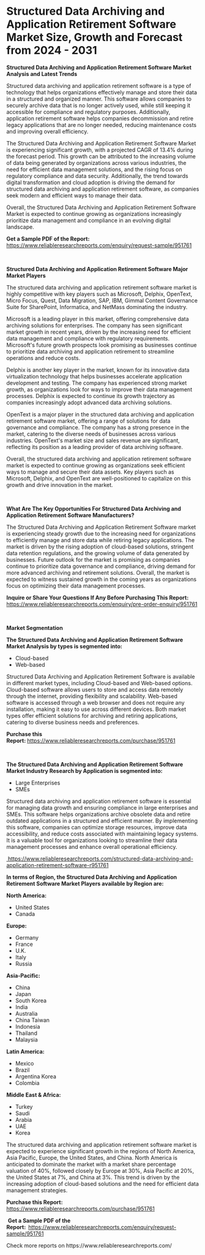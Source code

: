 <p><h1>Structured Data Archiving and Application Retirement Software Market Size, Growth and Forecast from 2024 - 2031</h1></p><p><strong>Structured Data Archiving and Application Retirement Software Market Analysis and Latest Trends</strong></p>
<p><p>Structured data archiving and application retirement software is a type of technology that helps organizations effectively manage and store their data in a structured and organized manner. This software allows companies to securely archive data that is no longer actively used, while still keeping it accessible for compliance and regulatory purposes. Additionally, application retirement software helps companies decommission and retire legacy applications that are no longer needed, reducing maintenance costs and improving overall efficiency.</p><p>The Structured Data Archiving and Application Retirement Software Market is experiencing significant growth, with a projected CAGR of 13.4% during the forecast period. This growth can be attributed to the increasing volume of data being generated by organizations across various industries, the need for efficient data management solutions, and the rising focus on regulatory compliance and data security. Additionally, the trend towards digital transformation and cloud adoption is driving the demand for structured data archiving and application retirement software, as companies seek modern and efficient ways to manage their data.</p><p>Overall, the Structured Data Archiving and Application Retirement Software Market is expected to continue growing as organizations increasingly prioritize data management and compliance in an evolving digital landscape.</p></p>
<p><strong>Get a Sample PDF of the Report:&nbsp;</strong> <a href="https://www.reliableresearchreports.com/enquiry/request-sample/951761">https://www.reliableresearchreports.com/enquiry/request-sample/951761</a></p>
<p>&nbsp;</p>
<p><strong>Structured Data Archiving and Application Retirement Software Major Market Players</strong></p>
<p><p>The structured data archiving and application retirement software market is highly competitive with key players such as Microsoft, Delphix, OpenText, Micro Focus, Quest, Data Migration, SAP, IBM, Gimmal Content Governance Suite for SharePoint, Informatica, and NetMass dominating the industry.</p><p>Microsoft is a leading player in this market, offering comprehensive data archiving solutions for enterprises. The company has seen significant market growth in recent years, driven by the increasing need for efficient data management and compliance with regulatory requirements. Microsoft's future growth prospects look promising as businesses continue to prioritize data archiving and application retirement to streamline operations and reduce costs.</p><p>Delphix is another key player in the market, known for its innovative data virtualization technology that helps businesses accelerate application development and testing. The company has experienced strong market growth, as organizations look for ways to improve their data management processes. Delphix is expected to continue its growth trajectory as companies increasingly adopt advanced data archiving solutions.</p><p>OpenText is a major player in the structured data archiving and application retirement software market, offering a range of solutions for data governance and compliance. The company has a strong presence in the market, catering to the diverse needs of businesses across various industries. OpenText's market size and sales revenue are significant, reflecting its position as a leading provider of data archiving software.</p><p>Overall, the structured data archiving and application retirement software market is expected to continue growing as organizations seek efficient ways to manage and secure their data assets. Key players such as Microsoft, Delphix, and OpenText are well-positioned to capitalize on this growth and drive innovation in the market.</p></p>
<p>&nbsp;</p>
<p><strong>What Are The Key Opportunities For Structured Data Archiving and Application Retirement Software Manufacturers?</strong></p>
<p><p>The Structured Data Archiving and Application Retirement Software market is experiencing steady growth due to the increasing need for organizations to efficiently manage and store data while retiring legacy applications. The market is driven by the rising adoption of cloud-based solutions, stringent data retention regulations, and the growing volume of data generated by businesses. Future outlook for the market is promising as companies continue to prioritize data governance and compliance, driving demand for more advanced archiving and retirement solutions. Overall, the market is expected to witness sustained growth in the coming years as organizations focus on optimizing their data management processes.</p></p>
<p><strong>Inquire or Share Your Questions If Any Before Purchasing This Report:</strong> <a href="https://www.reliableresearchreports.com/enquiry/pre-order-enquiry/951761">https://www.reliableresearchreports.com/enquiry/pre-order-enquiry/951761</a></p>
<p>&nbsp;</p>
<p><strong>Market Segmentation</strong></p>
<p><strong>The Structured Data Archiving and Application Retirement Software Market Analysis by types is segmented into:</strong></p>
<p><ul><li>Cloud-based</li><li>Web-based</li></ul></p>
<p><p>Structured Data Archiving and Application Retirement Software is available in different market types, including Cloud-based and Web-based options. Cloud-based software allows users to store and access data remotely through the internet, providing flexibility and scalability. Web-based software is accessed through a web browser and does not require any installation, making it easy to use across different devices. Both market types offer efficient solutions for archiving and retiring applications, catering to diverse business needs and preferences.</p></p>
<p><strong>Purchase this Report:&nbsp;</strong><a href="https://www.reliableresearchreports.com/purchase/951761">https://www.reliableresearchreports.com/purchase/951761</a></p>
<p>&nbsp;</p>
<p><strong>The Structured Data Archiving and Application Retirement Software Market Industry Research by Application is segmented into:</strong></p>
<p><ul><li>Large Enterprises</li><li>SMEs</li></ul></p>
<p><p>Structured data archiving and application retirement software is essential for managing data growth and ensuring compliance in large enterprises and SMEs. This software helps organizations archive obsolete data and retire outdated applications in a structured and efficient manner. By implementing this software, companies can optimize storage resources, improve data accessibility, and reduce costs associated with maintaining legacy systems. It is a valuable tool for organizations looking to streamline their data management processes and enhance overall operational efficiency.</p></p>
<p><a href="https://www.reliableresearchreports.com/structured-data-archiving-and-application-retirement-software-r951761">&nbsp;https://www.reliableresearchreports.com/structured-data-archiving-and-application-retirement-software-r951761</a></p>
<p><strong>In terms of Region, the Structured Data Archiving and Application Retirement Software Market Players available by Region are:</strong></p>
<p>
    <p> <strong> North America: </strong>
        <ul>
            <li>United States</li>
            <li>Canada</li>
        </ul>
        </p> 
    <p> <strong> Europe: </strong>
        <ul>
            <li>Germany</li>
            <li>France</li>
            <li>U.K.</li>
            <li>Italy</li>
            <li>Russia</li>
        </ul>
        </p> 
    <p> <strong> Asia-Pacific: </strong>
        <ul>
            <li>China</li>
            <li>Japan</li>
            <li>South Korea</li>
            <li>India</li>
            <li>Australia</li>
            <li>China Taiwan</li>
            <li>Indonesia</li>
            <li>Thailand</li>
            <li>Malaysia</li>
        </ul>
        </p> 
    <p> <strong> Latin America: </strong>
        <ul>
            <li>Mexico</li>
            <li>Brazil</li>
            <li>Argentina Korea</li>
            <li>Colombia</li>
        </ul>
        </p> 
    <p> <strong> Middle East & Africa: </strong>
        <ul>
            <li>Turkey</li>
            <li>Saudi</li>
            <li>Arabia</li>
            <li>UAE</li>
            <li>Korea</li>
        </ul>
    </p>
    </p>
<p><p>The structured data archiving and application retirement software market is expected to experience significant growth in the regions of North America, Asia Pacific, Europe, the United States, and China. North America is anticipated to dominate the market with a market share percentage valuation of 40%, followed closely by Europe at 30%, Asia Pacific at 20%, the United States at 7%, and China at 3%. This trend is driven by the increasing adoption of cloud-based solutions and the need for efficient data management strategies.</p></p>
<p><strong>Purchase this Report: </strong><a href="https://www.reliableresearchreports.com/purchase/951761">https://www.reliableresearchreports.com/purchase/951761</a></p>
<p>&nbsp;<strong>Get a Sample PDF of the Report:&nbsp;&nbsp;</strong><a href="https://www.reliableresearchreports.com/enquiry/request-sample/951761">https://www.reliableresearchreports.com/enquiry/request-sample/951761</a></p>
<p><strong></strong></p>
<p>Check more reports on https://www.reliableresearchreports.com/</p>